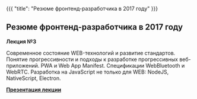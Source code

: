 {{{
	"title": "Резюме фронтенд-разработчика в 2017 году"
}}}

## Резюме фронтенд-разработчика в 2017 году
__Лекция №3__

Современное состояние WEB-технологий и развитие стандартов. Понятие прогрессивности и подходы к разработке прогрессивных веб-приложений. PWA и Web App Manifest. Спецификации WebBluetooth и WebRTC. Разработка на JavaScript не только для WEB: NodeJS, NativeScript, Electron.

__[Презентация лекции](/slides/s12)__
